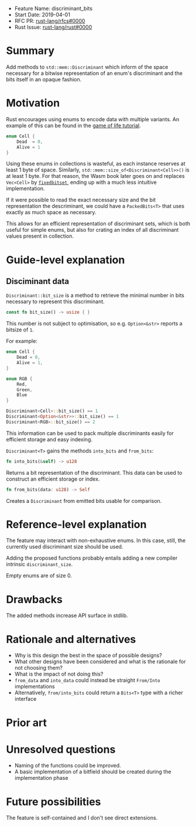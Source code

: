 - Feature Name: discriminant_bits
- Start Date: 2019-04-01
- RFC PR: [rust-lang/rfcs#0000](https://github.com/rust-lang/rfcs/pull/0000)
- Rust Issue: [rust-lang/rust#0000](https://github.com/rust-lang/rust/issues/0000)

# Summary
[summary]: #summary

Add methods to `std::mem::Discriminant` which inform of the space necessary for a bitwise representation of an enum's discriminant and the bits itself in an opaque fashion.

# Motivation
[motivation]: #motivation

Rust encourages using enums to encode data with multiple variants.
An example of this can be found in the [game of life tutorial][game-of-life-tutorial].

```rust
enum Cell {
    Dead  = 0,
    Alive = 1
}
```

Using these enums in collections is wasteful, as each instance reserves at least 1 byte of space.
Similarly, `std::mem::size_of<Discriminant<Cell>>()` is at least 1 byte.
For that reason, the Wasm book later goes on and replaces `Vec<Cell>` by [`fixedbitset`][game-of-life-exercise], ending up with a much less intuitive implementation.

If it were possible to read the exact necessary size and the bit representation the descriminant, we could have a `PackedBits<T>` that uses exactly as much space as necessary.

This allows for an efficient representation of discriminant sets, which is both useful for simple enums, but also for crating an index of all discriminant values present in collection.

# Guide-level explanation
[guide-level-explanation]: #guide-level-explanation

## Disciminant data

`Discriminant::bit_size` is a method to retrieve the minimal number in bits necessary to represent this discriminant.

```rust
const fn bit_size() -> usize { }
```

This number is not subject to optimisation, so e.g. `Option<&str>` reports a bitsize of `1`.

For example:

```rust
enum Cell {
    Dead = 0,
    Alive = 1,
}

enum RGB {
    Red,
    Green,
    Blue
}

Discriminant<Cell>::bit_size() == 1
Discriminant<Option<&str>>::bit_size() == 1
Discriminant<RGB>::bit_size() == 2
```

This information can be used to pack multiple discriminants easily for efficient storage and easy indexing.

`Discriminant<T>` gains the methods `into_bits` and `from_bits`:

```rust
fn into_bits(&self) -> u128
```

Returns a bit representation of the discriminant.
This data can be used to construct an efficient storage or index.

```rust
fn from_bits(data: u128) -> Self
```

Creates a `Discriminant` from emitted bits usable for comparison.

# Reference-level explanation
[reference-level-explanation]: #reference-level-explanation

The feature may interact with non-exhaustive enums.
In this case, still, the currently used discriminant size should be used.

Adding the proposed functions probably entails adding a new compiler intrinsic `discriminant_size`.

Empty enums are of size 0.

# Drawbacks
[drawbacks]: #drawbacks

The added methods increase API surface in stdlib.

# Rationale and alternatives
[rationale-and-alternatives]: #rationale-and-alternatives

- Why is this design the best in the space of possible designs?
- What other designs have been considered and what is the rationale for not choosing them?
- What is the impact of not doing this?
- `from_data` and `into_data` could instead be straight `From/Into` implementations
- Alternatively, `from/into_bits` could return a `Bits<T>` type with a richer interface

# Prior art
[prior-art]: #prior-art

# Unresolved questions
[unresolved-questions]: #unresolved-questions

- Naming of the functions could be improved.
- A basic implementation of a bitfield should be created during the implementation phase

# Future possibilities
[future-possibilities]: #future-possibilities

The feature is self-contained and I don't see direct extensions.

[game-of-life-tutorial]: https://rustwasm.github.io/docs/book/game-of-life/implementing.html
[game-of-life-exercise]: https://rustwasm.github.io/docs/book/game-of-life/implementing.html#exercises
